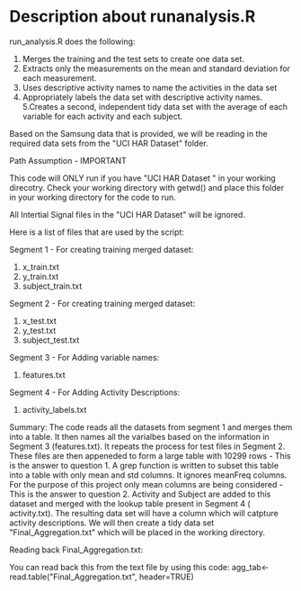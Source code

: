 Description about runanalysis.R
=======

run_analysis.R does the following: 

 1. Merges the training and the test sets to create one data set.
 2. Extracts only the measurements on the mean and standard deviation for each measurement. 
 3. Uses descriptive activity names to name the activities in the data set
 4. Appropriately labels the data set with descriptive activity names. 
 5.Creates a second, independent tidy data set with the average of each variable for each activity and each subject. 

Based on the Samsung data that is provided, we will be reading in the required data sets from the "UCI HAR Dataset" folder.

Path Assumption - IMPORTANT

This code will ONLY run if you have "UCI HAR Dataset " in your working direcotry.
Check your working directory with getwd() and place this folder in your working directory for the code to run.

All Intertial Signal files in the "UCI HAR Dataset"  will be ignored.

Here is a list of files that are used by the script: 
 
 Segment 1 - For creating training merged dataset:
 1. x_train.txt
 2. y_train.txt
 3. subject_train.txt
 

 Segment 2 - For creating training merged dataset:
 1. x_test.txt
 2. y_test.txt
 3. subject_test.txt

 Segment 3 - For Adding variable names:
 1. features.txt


 Segment 4 - For Adding Activity Descriptions:
 1. activity_labels.txt
 
 
Summary:
The code reads all the datasets from segment 1 and merges them into a table.
It then names all the varialbes based on the information in Segment 3 (features.txt).
It repeats the process for test files in Segment 2.
These files are then appeneded to form a large table with 10299 rows - This is the answer to question 1.
A grep function is written to subset this table into a table with only mean and std columns. It ignores meanFreq columns. For the purpose of this project only mean columns are being considered - This is the answer to question 2.
Activity and Subject are added to this dataset and merged with the lookup table present in Segment 4 ( activity.txt). The resulting data set will have a column which will catpture activity descriptions.
We will then create a tidy data set "Final_Aggregation.txt" which will be placed in the working directory.

Reading back Final_Aggregation.txt:

You can read back this from the text file by using this code:
agg_tab<- read.table("Final_Aggregation.txt", header=TRUE)




